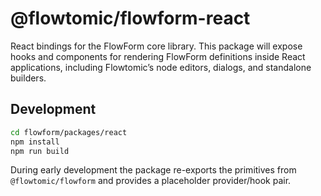 # @flowtomic/flowform-react

React bindings for the FlowForm core library. This package will expose hooks and components for rendering FlowForm definitions inside React applications, including Flowtomic’s node editors, dialogs, and standalone builders.

## Development

```bash
cd flowform/packages/react
npm install
npm run build
```

During early development the package re-exports the primitives from `@flowtomic/flowform` and provides a placeholder provider/hook pair.
